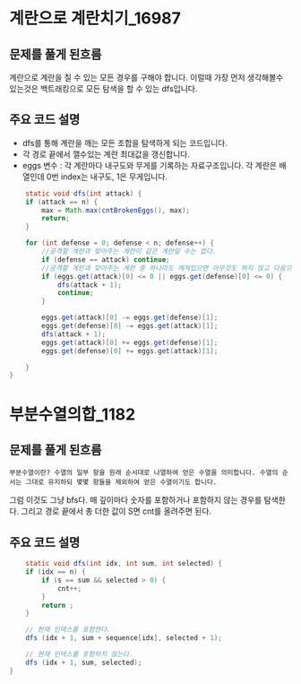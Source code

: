 # 계란으로 계란치기_16987

## 문제를 풀게 된흐름
계란으로 계란을 칠 수 있는 모든 경우를 구해야 합니다.
이럴때 가장 먼저 생각해볼수 있는것은 백트래킹으로 모든 탐색을 할 수 있는 dfs입니다.

## 주요 코드 설명
- dfs를 통해 계란을 깨는 모든 조합을 탐색하게 되는 코드입니다.
- 각 경로 끝에서 깰수있는 계란 최대값을 갱신합니다. 
- eggs 변수 : 각 계란마다 내구도와 무게를 기록하는 자료구조입니다. 각 계란은 배열인데 0번 index는 내구도, 1은 무게입니다.
```Java
    static void dfs(int attack) {
    if (attack == n) {
        max = Math.max(cntBrokenEggs(), max);
        return;
    }

    for (int defense = 0; defense < n; defense++) {
        //공격할 계란과 맞아주는 계란이 같은 계란일 수는 없다.
        if (defense == attack) continue;
        //공격할 계란과 맞아주는 계란 중 하나라도 깨져있으면 아무것도 하지 않고 다음으로 넘어간다.
        if (eggs.get(attack)[0] <= 0 || eggs.get(defense)[0] <= 0) {
            dfs(attack + 1);
            continue;
        }

        eggs.get(attack)[0] -= eggs.get(defense)[1];
        eggs.get(defense)[0] -= eggs.get(attack)[1];
        dfs(attack + 1);
        eggs.get(attack)[0] += eggs.get(defense)[1];
        eggs.get(defense)[0] += eggs.get(attack)[1];

    }
}
```


# 부분수열의합_1182

## 문제를 풀게 된흐름
`부분수열이란? 수열의 일부 항을 원래 순서대로 나열하여 얻은 수열을 의미합니다. 수열의 순서는 그대로 유지하되 몇몇 항들을 제외하여 얻은 수열이기도 합니다.`

그럼 이것도 그냥 bfs다. 매 깊이마다 숫자를 포함하거나 포함하지 않는 경우를 탐색한다. 그리고 경로 끝에서 총 더한 값이 S면 cnt를 올려주면 된다.
## 주요 코드 설명

```Java
    static void dfs(int idx, int sum, int selected) {
    if (idx == n) {
        if (s == sum && selected > 0) {
            cnt++;
        }
        return ;
    }

    // 현재 인덱스를 포함한다.
    dfs (idx + 1, sum + sequence[idx], selected + 1);

    // 현재 인덱스를 포함하지 않는다.
    dfs (idx + 1, sum, selected);
}
```
